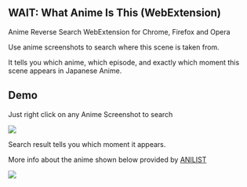 ## WAIT: What Anime Is This (WebExtension)

Anime Reverse Search WebExtension for Chrome, Firefox and Opera

Use anime screenshots to search where this scene is taken from.

It tells you which anime, which episode, and exactly which moment this scene appears in Japanese Anime.

## Demo
Just right click on any Anime Screenshot to search

![](https://addons.cdn.mozilla.net/user-media/previews/full/175/175673.png)

Search result tells you which moment it appears.

More info about the anime shown below provided by [ANILIST](https://anilist.co)

![](https://addons.cdn.mozilla.net/user-media/previews/full/175/175674.png)

